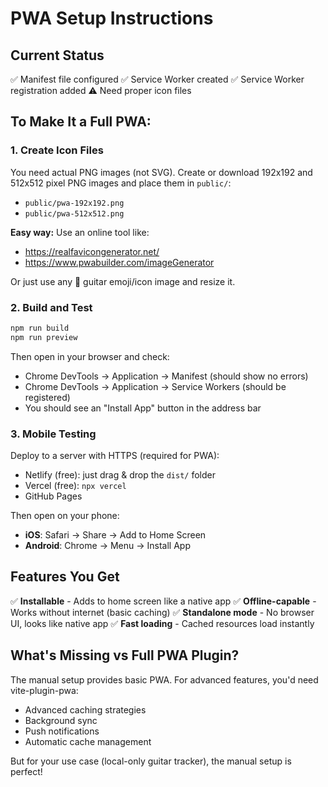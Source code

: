 # PWA Setup Instructions

## Current Status

✅ Manifest file configured
✅ Service Worker created
✅ Service Worker registration added
⚠️ Need proper icon files

## To Make It a Full PWA:

### 1. Create Icon Files

You need actual PNG images (not SVG). Create or download 192x192 and 512x512 pixel PNG images and place them in `public/`:

- `public/pwa-192x192.png`
- `public/pwa-512x512.png`

**Easy way:** Use an online tool like:
- https://realfavicongenerator.net/
- https://www.pwabuilder.com/imageGenerator

Or just use any 🎸 guitar emoji/icon image and resize it.

### 2. Build and Test

```bash
npm run build
npm run preview
```

Then open in your browser and check:
- Chrome DevTools → Application → Manifest (should show no errors)
- Chrome DevTools → Application → Service Workers (should be registered)
- You should see an "Install App" button in the address bar

### 3. Mobile Testing

Deploy to a server with HTTPS (required for PWA):
- Netlify (free): just drag & drop the `dist/` folder
- Vercel (free): `npx vercel`
- GitHub Pages

Then open on your phone:
- **iOS**: Safari → Share → Add to Home Screen
- **Android**: Chrome → Menu → Install App

## Features You Get

✅ **Installable** - Adds to home screen like a native app
✅ **Offline-capable** - Works without internet (basic caching)
✅ **Standalone mode** - No browser UI, looks like native app
✅ **Fast loading** - Cached resources load instantly

## What's Missing vs Full PWA Plugin?

The manual setup provides basic PWA. For advanced features, you'd need vite-plugin-pwa:
- Advanced caching strategies
- Background sync
- Push notifications
- Automatic cache management

But for your use case (local-only guitar tracker), the manual setup is perfect!
